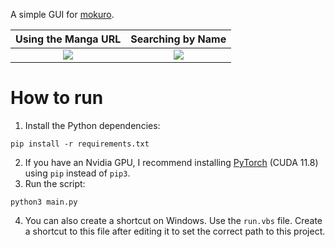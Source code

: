 A simple GUI for [mokuro](https://github.com/kha-white/mokuro).

|                                 Using the Manga URL                                  |                                  Searching by Name                                   |
| :----------------------------------------------------------------------------------: | :----------------------------------------------------------------------------------: |
| ![](https://github.com/user-attachments/assets/d568c81d-ae2d-479a-ba70-9401750dd5b1) | ![](https://github.com/user-attachments/assets/fc745bbc-445c-4072-b546-d61184ae71ca) |

# How to run
1. Install the Python dependencies:
````
pip install -r requirements.txt
````
2. If you have an Nvidia GPU, I recommend installing [PyTorch](https://pytorch.org/get-started/locally/) (CUDA 11.8) using `pip` instead of `pip3`.
3. Run the script:
````
python3 main.py
````
4. You can also create a shortcut on Windows. Use the `run.vbs` file. Create a shortcut to this file after editing it to set the correct path to this project.
